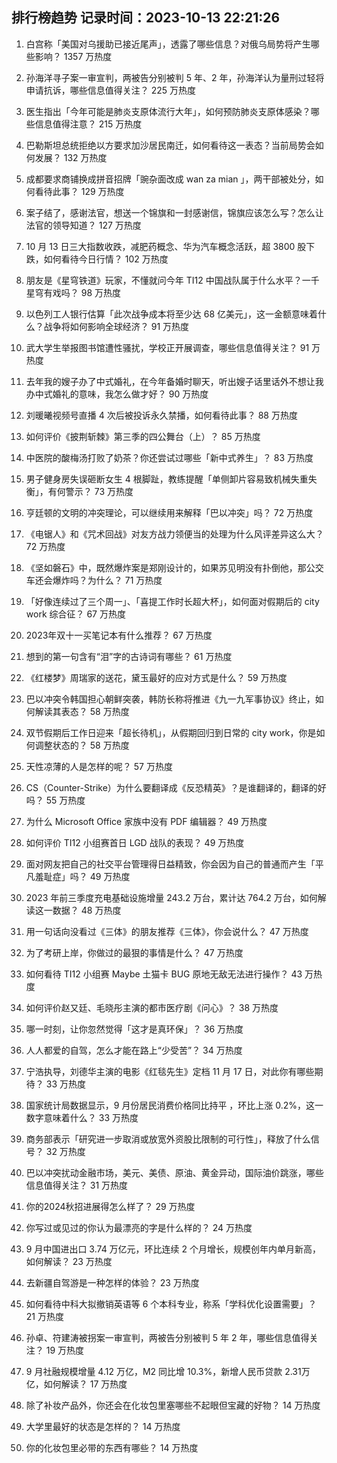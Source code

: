 
## 排行榜趋势 记录时间：2023-10-13 22:21:26
  
  1. 白宫称「美国对乌援助已接近尾声」，透露了哪些信息？对俄乌局势将产生哪些影响？ 1357 万热度
    
  2. 孙海洋寻子案一审宣判，两被告分别被判 5 年、2 年，孙海洋认为量刑过轻将申请抗诉，哪些信息值得关注？ 225 万热度
    
  3. 医生指出「今年可能是肺炎支原体流行大年」，如何预防肺炎支原体感染？哪些信息值得注意？ 215 万热度
    
  4. 巴勒斯坦总统拒绝以方要求加沙居民南迁，如何看待这一表态？当前局势会如何发展？ 132 万热度
    
  5. 成都要求商铺换成拼音招牌「豌杂面改成 wan za mian 」，两干部被处分，如何看待此事？ 129 万热度
    
  6. 案子结了，感谢法官，想送一个锦旗和一封感谢信，锦旗应该怎么写？怎么让法官的领导知道？ 127 万热度
    
  7. 10 月 13 日三大指数收跌，减肥药概念、华为汽车概念活跃，超 3800 股下跌，如何看待今日行情？ 102 万热度
    
  8. 朋友是《星穹铁道》玩家，不懂就问今年 TI12 中国战队属于什么水平？一千星穹有戏吗？ 98 万热度
    
  9. 以色列工人银行估算「此次战争成本将至少达 68 亿美元」，这一金额意味着什么？战争将如何影响全球经济？ 91 万热度
    
  10. 武大学生举报图书馆遭性骚扰，学校正开展调查，哪些信息值得关注？ 91 万热度
    
  11. 去年我的嫂子办了中式婚礼，在今年备婚时聊天，听出嫂子话里话外不想让我办中式婚礼的意味，我怎么做才好？ 90 万热度
    
  12. 刘暖曦视频号直播 4 次后被投诉永久禁播，如何看待此事？ 88 万热度
    
  13. 如何评价《披荆斩棘》第三季的四公舞台（上）？ 85 万热度
    
  14. 中医院的酸梅汤打败了奶茶？你还尝试过哪些「新中式养生」？ 83 万热度
    
  15. 男子健身房失误砸断女生 4 根脚趾，教练提醒「单侧卸片容易致机械失重失衡」，有何警示？ 73 万热度
    
  16. 亨廷顿的文明的冲突理论，可以继续用来解释「巴以冲突」吗？ 72 万热度
    
  17. 《电锯人》和《咒术回战》对友方战力领便当的处理为什么风评差异这么大？ 72 万热度
    
  18. 《坚如磐石》中，既然爆炸案是郑刚设计的，如果苏见明没有扑倒他，那公交车还会爆炸吗？为什么？ 71 万热度
    
  19. 「好像连续过了三个周一」、「喜提工作时长超大杯」，如何面对假期后的 city work 综合征？ 67 万热度
    
  20. 2023年双十一买笔记本有什么推荐？ 67 万热度
    
  21. 想到的第一句含有“泪”字的古诗词有哪些？ 61 万热度
    
  22. 《红楼梦》周瑞家的送花，黛玉最好的应对方式是什么？ 59 万热度
    
  23. 巴以冲突令韩国担心朝鲜突袭，韩防长称将推进《九一九军事协议》终止，如何解读其表态？ 58 万热度
    
  24. 双节假期后工作日迎来「超长待机」，从假期回归到日常的 city work，你是如何调整状态的？ 58 万热度
    
  25. 天性凉薄的人是怎样的呢？ 57 万热度
    
  26. CS（Counter-Strike）为什么要翻译成《反恐精英》？是谁翻译的，翻译的好吗？ 55 万热度
    
  27. 为什么 Microsoft Office 家族中没有 PDF 编辑器？ 49 万热度
    
  28. 如何评价 TI12 小组赛首日 LGD 战队的表现？ 49 万热度
    
  29. 面对网友把自己的社交平台管理得日益精致，你会因为自己的普通而产生「平凡羞耻症」吗？ 49 万热度
    
  30. 2023 年前三季度充电基础设施增量 243.2 万台，累计达 764.2 万台，如何解读这一数据？ 48 万热度
    
  31. 用一句话向没看过《三体》的朋友推荐《三体》，你会说什么？ 47 万热度
    
  32. 为了考研上岸，你做过的最狠的事情是什么？ 47 万热度
    
  33. 如何看待 TI12 小组赛 Maybe 土猫卡 BUG 原地无敌无法进行操作？ 43 万热度
    
  34. 如何评价赵又廷、毛晓彤主演的都市医疗剧《问心》？ 38 万热度
    
  35. 哪一时刻，让你忽然觉得「这才是真环保」？ 36 万热度
    
  36. 人人都爱的自驾，怎么才能在路上“少受苦”？ 34 万热度
    
  37. 宁浩执导，刘德华主演的电影《红毯先生》定档 11 月 17 日，对此你有哪些期待？ 33 万热度
    
  38. 国家统计局数据显示，9 月份居民消费价格同比持平 ，环比上涨 0.2%，这一数字意味着什么？ 33 万热度
    
  39. 商务部表示「研究进一步取消或放宽外资股比限制的可行性」，释放了什么信号？ 32 万热度
    
  40. 巴以冲突扰动金融市场，美元、美债、原油、黄金异动，国际油价跳涨，哪些信息值得关注？ 31 万热度
    
  41. 你的2024秋招进展得怎么样了？ 29 万热度
    
  42. 你写过或见过的你认为最漂亮的字是什么样的？ 24 万热度
    
  43. 9 月中国进出口 3.74 万亿元，环比连续 2 个月增长，规模创年内单月新高，如何解读？ 23 万热度
    
  44. 去新疆自驾游是一种怎样的体验？ 23 万热度
    
  45. 如何看待中科大拟撤销英语等 6 个本科专业，称系「学科优化设置需要」？ 21 万热度
    
  46. 孙卓、符建涛被拐案一审宣判，两被告分别被判 5 年 2 年，哪些信息值得关注？ 19 万热度
    
  47. 9 月社融规模增量 4.12 万亿，M2 同比增 10.3%，新增人民币贷款 2.31万亿，如何解读？ 17 万热度
    
  48. 除了补妆产品外，你还会在化妆包里塞哪些不起眼但宝藏的好物？ 14 万热度
    
  49. 大学里最好的状态是怎样的？ 14 万热度
    
  50. 你的化妆包里必带的东西有哪些？ 14 万热度
    
